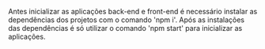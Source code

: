 Antes inicializar as aplicações back-end e front-end é necessário instalar as dependências dos projetos com o comando 'npm i'. 
Após as instalações das dependências é só utilizar o comando 'npm start' para inicializar as aplicações.
